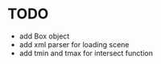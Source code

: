 # TODO

+ add Box object
+ add xml parser for loading scene
+ add tmin and tmax for intersect function

